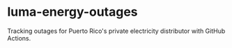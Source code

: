 # luma-energy-outages
Tracking outages for Puerto Rico's private electricity distributor with GitHub Actions.
